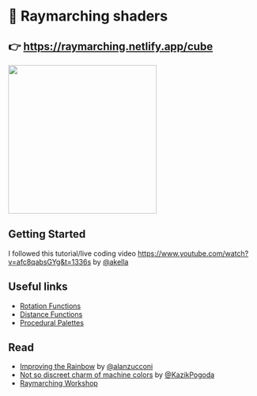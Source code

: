 # 👾 Raymarching shaders

## 👉 https://raymarching.netlify.app/cube

<img src="https://raw.githubusercontent.com/gsimone/r3f-raymarching/master/screenshot.png" width="300" />


## Getting Started

I followed this tutorial/live coding video https://www.youtube.com/watch?v=afc8qabsGYg&t=1336s by [@akella](https://twitter.com/akella) 

## Useful links 

- [Rotation Functions](https://gist.github.com/yiwenl/3f804e80d0930e34a0b33359259b556c)
- [Distance Functions](https://www.iquilezles.org/www/articles/distfunctions/distfunctions.htm)
- [Procedural Palettes](https://iquilezles.org/www/articles/palettes/palettes.htm)


## Read

- [Improving the Rainbow](https://www.alanzucconi.com/2017/07/15/improving-the-rainbow/) by [@alanzucconi](https://twitter.com/AlanZucconi)
- [Not so discreet charm of machine colors](https://medium.com/@kazikpogoda/not-so-discreet-charm-of-machine-colors-1390d4dba3db) by [@KazikPogoda](https://twitter.com/KazikPogoda)
- [Raymarching Workshop](https://github.com/electricsquare/raymarching-workshop)
